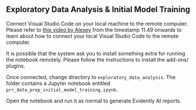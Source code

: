 ## Exploratory Data Analysis & Initial Model Training


Connect Visual Studio Code on your local machine to the remote computer. Please refer to [this video by Alexey](https://youtu.be/IXSiYkP23zo?si=D1v6gBw-EZHnW5_V) from the timestamp 11.49 onwards to learn about how to connect your local Visual Studio Code to the remote computer.

It is possible that the system ask you to install something extra for running the notebook remotely. Please follow the instructions to install the add-ons/ plugins.

Once connected, change directory to `exploratory_data_analysis`. The folder contains a Jupyter notebook entitled `prr_data_prep_initial_model_training.ipynb`.

Open the notebook and run it as normal to generate Evidently AI reports.